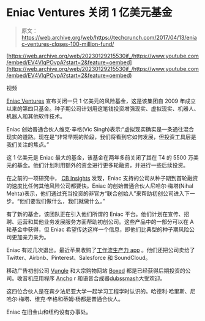 # Eniac Ventures 关闭 1 亿美元基金 

> 原文：<https://web.archive.org/web/https://techcrunch.com/2017/04/13/eniac-ventures-closes-100-million-fund/>

[https://web.archive.org/web/20230129215530if_/https://www.youtube.com/embed/EV4VlqPOvpA?start=2&feature=oembed](https://web.archive.org/web/20230129215530if_/https://www.youtube.com/embed/EV4VlqPOvpA?start=2&feature=oembed)

视频

[Eniac Ventures](https://web.archive.org/web/20230129215530/http://eniac.vc/) 宣布关闭一只 1 亿美元的风险基金，这是该集团自 2009 年成立以来的第四只基金。种子期公司计划用这笔钱投资增强现实、虚拟现实、机器人、机器人和其他软件技术。

Eniac 创始普通合伙人维克·辛格(Vic Singh)表示:“虚拟现实确实是一条通往混合现实的道路。现在是“非常早期的阶段，我们将看到它如何发展，但投资工具层是我们关注的焦点。”

这 1 亿美元是 Eniac 最大的基金，该基金在两年多前关闭了其在 T4 的 5500 万美元的基金。他们计划利用额外的资金进行更多轮融资，并进行一些后续投资。

在之前的一项研究中， [CB Insights](https://web.archive.org/web/20230129215530/https://www.cbinsights.com/blog/micro-vcs-seed-series-a/) 发现，Eniac 支持的公司从种子期到首轮融资的速度比任何其他风险公司都要快。Eniac 的创始普通合伙人尼哈尔·梅塔(Nihal Mehta)表示，他们通过充当投资的非官方“联合创始人”来帮助初创公司进入下一步。“他们要我们做什么，我们就做什么。”

有了新的基金，该团队正在引入他们所谓的 Eniac 平台。他们计划在宣传、招聘、运营和其他业务发展服务方面帮助初创公司。这些产品中的一部分可以在 A 轮基金中获得，但 Eniac 希望传达这样一个信息，即他们比典型的种子期风险公司更加亲力亲为。

Eniac 有过几次退出。最近苹果收购了[工作流生产力 app](https://web.archive.org/web/20230129215530/https://techcrunch.com/2017/03/22/apple-has-acquired-workflow-a-powerful-automation-tool-for-ipad-and-iphone/) 。他们还把公司卖给了 Twitter、Airbnb、Pinterest、Salesforce 和 SoundCloud。

移动广告初创公司 [Vungle](https://web.archive.org/web/20230129215530/https://www.crunchbase.com/organization/vungle#/entity) 和大宗购物网站 [Boxed](https://web.archive.org/web/20230129215530/https://www.boxed.com/) 都是已经获得后期投资的公司。收音机应用程序 [Ancho](https://web.archive.org/web/20230129215530/https://anchor.fm/) r 和语音合成器[dubssmash](https://web.archive.org/web/20230129215530/https://www.dubsmash.com/)大受欢迎。

这四位合伙人是在宾夕法尼亚大学一起学习工程学时认识的。哈德利·哈里斯、尼哈尔·梅塔、维克·辛格和蒂姆·杨都是普通合伙人。

Eniac 在旧金山和纽约设有办事处。